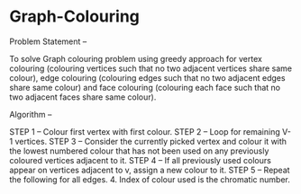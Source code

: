 # Graph-Colouring

Problem Statement –

To solve Graph colouring problem using greedy approach for vertex colouring (colouring vertices such that no two adjacent vertices share same colour), edge colouring (colouring edges 
such that no two adjacent edges share same colour) and face colouring (colouring each face such that no two adjacent faces share same colour).

Algorithm –

STEP 1 – Colour first vertex with first colour.
STEP 2 – Loop for remaining V-1 vertices.
STEP 3 – Consider the currently picked vertex and colour it with the lowest numbered colour that has not been used on any previously coloured vertices adjacent to it.
STEP 4 – If all previously used colours appear on vertices adjacent to v, assign a new colour to it.
STEP 5 – Repeat the following for all edges. 4. Index of colour used is the chromatic number.
